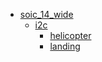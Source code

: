 * [soic_14_wide](soic_14_wide)
  * [i2c](soic_14_wide/i2c)
    * [helicopter](soic_14_wide/i2c/helicopter)
    * [landing](soic_14_wide/i2c/helicopter/landing)
